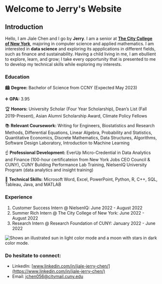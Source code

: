 # Welcome to Jerry's Website

## Introduction

Hello, I am Jiale Chen and I go by **Jerry**. I am a senior at [**The City College of New York**](https://www.ccny.cuny.edu/), majoring in computer science and applied mathematics. I am interested in **data science** and exploring its appplications in different fields, such as finance and sustainability. Having a child living in me, I am ebullient to explore, learn, and grow; I take every opportunity that is presented to me to develop my technical skills while exploring my interests.

### Education
:cityscape: **Degree:** Bachelor of Science from CCNY (Expected May 2023)

:heavy_plus_sign: **GPA:** 3.95

:trophy: **Honors:** University Scholar (Four Year Scholarship), Dean’s List (Fall 2019-Present), Asian Alumni Scholarship Award, Climate Policy Fellows

:books: **Relevant Coursework:** Writing for Engineers, Biostatistics and Research Methods, Differential Equations, Linear Algebra, Probability and Statistics, Quantitative Economics, Discrete Mathematics, Data Structures, Algorithms, Software Design Laboratory, Introduction to Machine Learning

:point_up: **Professional Development:** EverUp Micro-Credential in Data Analytics and Finance (100-hour certificateion from New York Jobs CEO Council & CUNY), CUNY Building Performance Lab Training, NielsenIQ University Program (data analytics and insight training)

:rainbow: **Technical Skills:** Microsoft Word, Excel, PowerPoint, Python, R, C++, SQL, Tableau, Java, and MATLAB

### Experience
1. Customer Success Intern @ NielsenIQ: June 2022 - August 2022
2. Summer Rich Intern @ The City College of New York: June 2022 - August 2022
3. Research Intern @ Research Foundation of CUNY: January 2022 - June 2022

<picture>
  <source media="(prefers-color-scheme: dark)" srcset="https://user-images.githubusercontent.com/25423296/163456776-7f95b81a-f1ed-45f7-b7ab-8fa810d529fa.png">
  <source media="(prefers-color-scheme: light)" srcset="https://user-images.githubusercontent.com/25423296/163456779-a8556205-d0a5-45e2-ac17-42d089e3c3f8.png">
  <img alt="Shows an illustrated sun in light color mode and a moon with stars in dark color mode." src="https://user-images.githubusercontent.com/25423296/163456779-a8556205-d0a5-45e2-ac17-42d089e3c3f8.png">
</picture>

### Do hesitate to connect:
- LinkedIn: [www.linkedin.com/in/jiale-jerry-chen/](https://www.linkedin.com/in/jiale-jerry-chen/)
- Email: jchen056@citymail.cuny.edu
